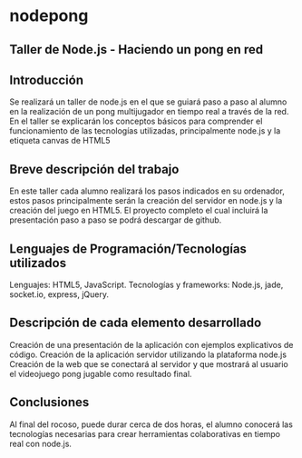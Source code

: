 <h1>nodepong</h1>
<h2>Taller de Node.js - Haciendo un pong en red</h2>

<h2>Introducción</h2>
Se realizará un taller de node.js en el que se guiará paso a paso al alumno en la realización de un pong multijugador en tiempo real a través de la red.
En el taller se explicarán los conceptos básicos para comprender el funcionamiento de las tecnologías utilizadas, principalmente node.js y la etiqueta canvas de HTML5

<h2>Breve descripción del trabajo</h2>
En este taller cada alumno realizará los pasos indicados en su ordenador, estos pasos principalmente serán la creación del servidor en node.js y la creación del juego en HTML5. El proyecto completo el cual incluirá la presentación paso a paso se podrá descargar de github.


<h2>Lenguajes de Programación/Tecnologías utilizados</h2>
Lenguajes:
	HTML5, JavaScript.
Tecnologías y frameworks:
    Node.js, jade, socket.io, express, jQuery.


<h2>Descripción de cada elemento desarrollado</h2>
Creación de una presentación de la aplicación con ejemplos explicativos de código.
Creación de la aplicación servidor utilizando la plataforma node.js
Creación de la web que se conectará al servidor y que mostrará al usuario el videojuego pong jugable como resultado final.

<h2>Conclusiones</h2>
Al final del rocoso, puede durar cerca de dos horas, el alumno conocerá las tecnologías necesarias para crear herramientas colaborativas en tiempo real con node.js.
